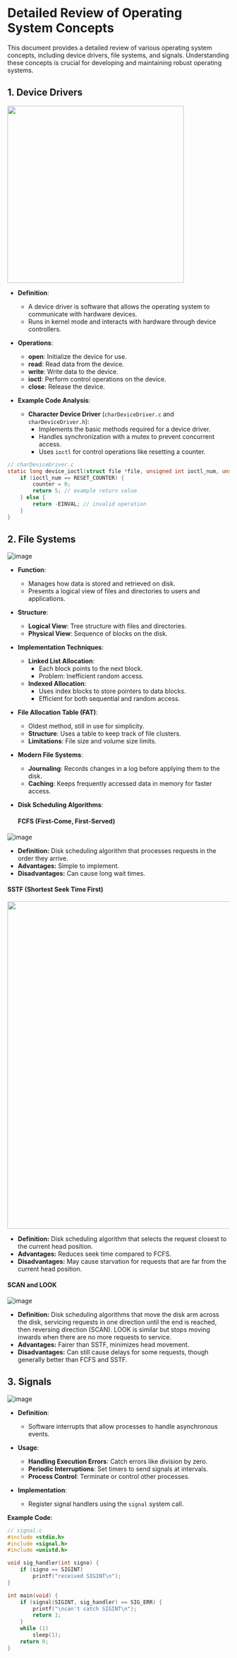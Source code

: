 # Detailed Review of Operating System Concepts

This document provides a detailed review of various operating system concepts, including device drivers, file systems, and signals. Understanding these concepts is crucial for developing and maintaining robust operating systems.

## 1. Device Drivers

 <img src="https://github.com/Frnasbukhari/compsci-notes/assets/64270666/89db83f5-b754-4184-9bc3-95f5983dcbff" height="400">

- **Definition**:
  - A device driver is software that allows the operating system to communicate with hardware devices.
  - Runs in kernel mode and interacts with hardware through device controllers.

- **Operations**:
  - **open**: Initialize the device for use.
  - **read**: Read data from the device.
  - **write**: Write data to the device.
  - **ioctl**: Perform control operations on the device.
  - **close**: Release the device.

- **Example Code Analysis**:
  - **Character Device Driver** (`charDeviceDriver.c` and `charDeviceDriver.h`):
    - Implements the basic methods required for a device driver.
    - Handles synchronization with a mutex to prevent concurrent access.
    - Uses `ioctl` for control operations like resetting a counter.

```c
// charDeviceDriver.c
static long device_ioctl(struct file *file, unsigned int ioctl_num, unsigned long ioctl_param) {
    if (ioctl_num == RESET_COUNTER) {
        counter = 0;
        return 5; // example return value
    } else {
        return -EINVAL; // invalid operation
    }
}
```

## 2. File Systems

![image](https://github.com/Frnasbukhari/compsci-notes/assets/64270666/df646687-8e2f-4449-ba80-121747b4f0ea)

- **Function**:
  - Manages how data is stored and retrieved on disk.
  - Presents a logical view of files and directories to users and applications.

- **Structure**:
  - **Logical View**: Tree structure with files and directories.
  - **Physical View**: Sequence of blocks on the disk.

- **Implementation Techniques**:
  - **Linked List Allocation**:
    - Each block points to the next block.
    - Problem: Inefficient random access.
  - **Indexed Allocation**:
    - Uses index blocks to store pointers to data blocks.
    - Efficient for both sequential and random access.

- **File Allocation Table (FAT)**:
  - Oldest method, still in use for simplicity.
  - **Structure**: Uses a table to keep track of file clusters.
  - **Limitations**: File size and volume size limits.

- **Modern File Systems**:
  - **Journaling**: Records changes in a log before applying them to the disk.
  - **Caching**: Keeps frequently accessed data in memory for faster access.

- **Disk Scheduling Algorithms**:

  #### FCFS (First-Come, First-Served)
 ![image](https://github.com/Frnasbukhari/compsci-notes/assets/64270666/6f5eacf3-17d8-48ad-8ab9-d45ee74e5083)

  - **Definition:** Disk scheduling algorithm that processes requests in the order they arrive.
  - **Advantages:** Simple to implement.
  - **Disadvantages:** Can cause long wait times.
  
  #### SSTF (Shortest Seek Time First)
 <img src="https://github.com/Frnasbukhari/compsci-notes/assets/64270666/fe654b77-9d6e-4020-811b-68ae47f8037f" width="740">

  - **Definition:** Disk scheduling algorithm that selects the request closest to the current head position.
  - **Advantages:** Reduces seek time compared to FCFS.
  - **Disadvantages:** May cause starvation for requests that are far from the current head position.
  
  #### SCAN and LOOK
  ![image](https://github.com/Frnasbukhari/compsci-notes/assets/64270666/e5565c00-41e2-4d1a-aba0-024f1308edec)

  - **Definition:** Disk scheduling algorithms that move the disk arm across the disk, servicing requests in one direction until the end is reached, then reversing direction (SCAN). LOOK is similar but stops moving inwards when there are no more requests to service.
  - **Advantages:** Fairer than SSTF, minimizes head movement.
  - **Disadvantages:** Can still cause delays for some requests, though generally better than FCFS and SSTF.


## 3. Signals

![image](https://github.com/Frnasbukhari/compsci-notes/assets/64270666/de0aac3f-000e-43d5-b3da-65a8b773cafc)

- **Definition**:
  - Software interrupts that allow processes to handle asynchronous events.

- **Usage**:
  - **Handling Execution Errors**: Catch errors like division by zero.
  - **Periodic Interruptions**: Set timers to send signals at intervals.
  - **Process Control**: Terminate or control other processes.

- **Implementation**:
  - Register signal handlers using the `signal` system call.

**Example Code**:
```c
// signal.c
#include <stdio.h>
#include <signal.h>
#include <unistd.h>

void sig_handler(int signo) {
    if (signo == SIGINT)
        printf("received SIGINT\n");
}

int main(void) {
    if (signal(SIGINT, sig_handler) == SIG_ERR) {
        printf("\ncan't catch SIGINT\n");
        return 1;
    }
    while (1)
        sleep(1);
    return 0;
}
```

